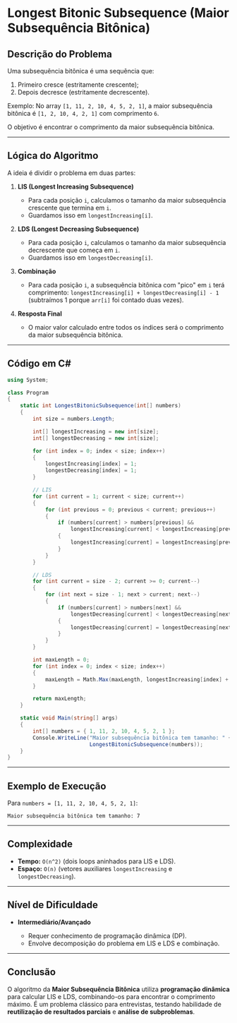 # Longest Bitonic Subsequence (Maior Subsequência Bitônica)

## Descrição do Problema

Uma subsequência bitônica é uma sequência que:

1. Primeiro cresce (estritamente crescente);
2. Depois decresce (estritamente decrescente).

Exemplo: No array `[1, 11, 2, 10, 4, 5, 2, 1]`, a maior subsequência bitônica é `[1, 2, 10, 4, 2, 1]` com comprimento `6`.

O objetivo é encontrar o comprimento da maior subsequência bitônica.

---

## Lógica do Algoritmo

A ideia é dividir o problema em duas partes:

1. **LIS (Longest Increasing Subsequence)**

   * Para cada posição `i`, calculamos o tamanho da maior subsequência crescente que termina em `i`.
   * Guardamos isso em `longestIncreasing[i]`.

2. **LDS (Longest Decreasing Subsequence)**

   * Para cada posição `i`, calculamos o tamanho da maior subsequência decrescente que começa em `i`.
   * Guardamos isso em `longestDecreasing[i]`.

3. **Combinação**

   * Para cada posição `i`, a subsequência bitônica com "pico" em `i` terá comprimento:
     `longestIncreasing[i] + longestDecreasing[i] - 1`
     (subtraímos 1 porque `arr[i]` foi contado duas vezes).

4. **Resposta Final**

   * O maior valor calculado entre todos os índices será o comprimento da maior subsequência bitônica.

---

## Código em C\#

```csharp
using System;

class Program
{
    static int LongestBitonicSubsequence(int[] numbers)
    {
        int size = numbers.Length;

        int[] longestIncreasing = new int[size];
        int[] longestDecreasing = new int[size];

        for (int index = 0; index < size; index++)
        {
            longestIncreasing[index] = 1;
            longestDecreasing[index] = 1;
        }

        // LIS
        for (int current = 1; current < size; current++)
        {
            for (int previous = 0; previous < current; previous++)
            {
                if (numbers[current] > numbers[previous] && 
                    longestIncreasing[current] < longestIncreasing[previous] + 1)
                {
                    longestIncreasing[current] = longestIncreasing[previous] + 1;
                }
            }
        }

        // LDS
        for (int current = size - 2; current >= 0; current--)
        {
            for (int next = size - 1; next > current; next--)
            {
                if (numbers[current] > numbers[next] && 
                    longestDecreasing[current] < longestDecreasing[next] + 1)
                {
                    longestDecreasing[current] = longestDecreasing[next] + 1;
                }
            }
        }

        int maxLength = 0;
        for (int index = 0; index < size; index++)
        {
            maxLength = Math.Max(maxLength, longestIncreasing[index] + longestDecreasing[index] - 1);
        }

        return maxLength;
    }

    static void Main(string[] args)
    {
        int[] numbers = { 1, 11, 2, 10, 4, 5, 2, 1 };
        Console.WriteLine("Maior subsequência bitônica tem tamanho: " +
                          LongestBitonicSubsequence(numbers));
    }
}
```

---

## Exemplo de Execução

Para `numbers = [1, 11, 2, 10, 4, 5, 2, 1]`:

```
Maior subsequência bitônica tem tamanho: 7
```

---

## Complexidade

* **Tempo:** `O(n^2)` (dois loops aninhados para LIS e LDS).
* **Espaço:** `O(n)` (vetores auxiliares `longestIncreasing` e `longestDecreasing`).

---

## Nível de Dificuldade

* **Intermediário/Avançado**

  * Requer conhecimento de programação dinâmica (DP).
  * Envolve decomposição do problema em LIS e LDS e combinação.

---

## Conclusão

O algoritmo da **Maior Subsequência Bitônica** utiliza **programação dinâmica** para calcular LIS e LDS, combinando-os para encontrar o comprimento máximo.
É um problema clássico para entrevistas, testando habilidade de **reutilização de resultados parciais** e **análise de subproblemas**.

```
```
